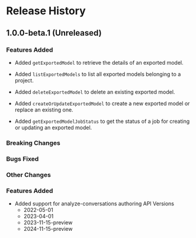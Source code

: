 # Release History

## 1.0.0-beta.1 (Unreleased)

### Features Added

- Added `getExportedModel` to retrieve the details of an exported model.

- Added `listExportedModels` to list all exported models belonging to a project.

- Added `deleteExportedModel` to delete an existing exported model.

- Added `createOrUpdateExportedModel` to create a new exported model or replace an existing one.

- Added `getExportedModelJobStatus` to get the status of a job for creating or updating an exported model.

### Breaking Changes

### Bugs Fixed

### Other Changes

### Features Added

- Added support for analyze-conversations authoring API Versions
  - 2022-05-01
  - 2023-04-01
  - 2023-11-15-preview
  - 2024-11-15-preview
